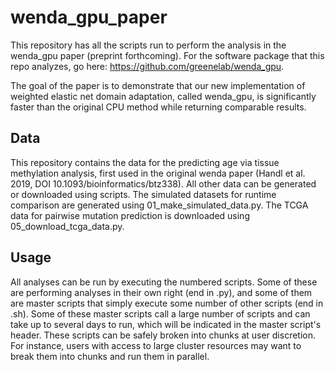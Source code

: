 # wenda_gpu_paper

This repository has all the scripts run to perform the analysis in the wenda_gpu paper (preprint forthcoming). 
For the software package that this repo analyzes, go here: https://github.com/greenelab/wenda_gpu.

The goal of the paper is to demonstrate that our new implementation of weighted elastic net domain adaptation, called wenda_gpu, is significantly faster than the original CPU method while returning comparable results.


## Data

This repository contains the data for the predicting age via tissue methylation analysis, first used in the original wenda paper (Handl et al. 2019, DOI 10.1093/bioinformatics/btz338).
All other data can be generated or downloaded using scripts. 
The simulated datasets for runtime comparison are generated using 01_make_simulated_data.py.
The TCGA data for pairwise mutation prediction is downloaded using 05_download_tcga_data.py.


## Usage

All analyses can be run by executing the numbered scripts.
Some of these are performing analyses in their own right (end in .py), and some of them are master scripts that simply execute some number of other scripts (end in .sh). 
Some of these master scripts call a large number of scripts and can take up to several days to run, which will be indicated in the master script's header.
These scripts can be safely broken into chunks at user discretion.
For instance, users with access to large cluster resources may want to break them into chunks and run them in parallel.
